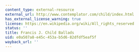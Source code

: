 ```yaml
---
content_type: external-resource
external_url: http://www.contemplator.com/child/index.html
has_external_license_warning: true
license: https://en.wikipedia.org/wiki/All_rights_reserved
status: ''
title: Francis J. Child Ballads
uid: e0a507a8-e45c-453a-b5d6-82dfdf5eaf5f
wayback_url: ''
---
```

